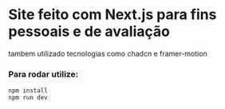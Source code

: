 # Site feito com Next.js para fins pessoais e de avaliação

tambem utilizado tecnologias como chadcn e framer-motion

### Para rodar utilize:
    npm install
    npm run dev

